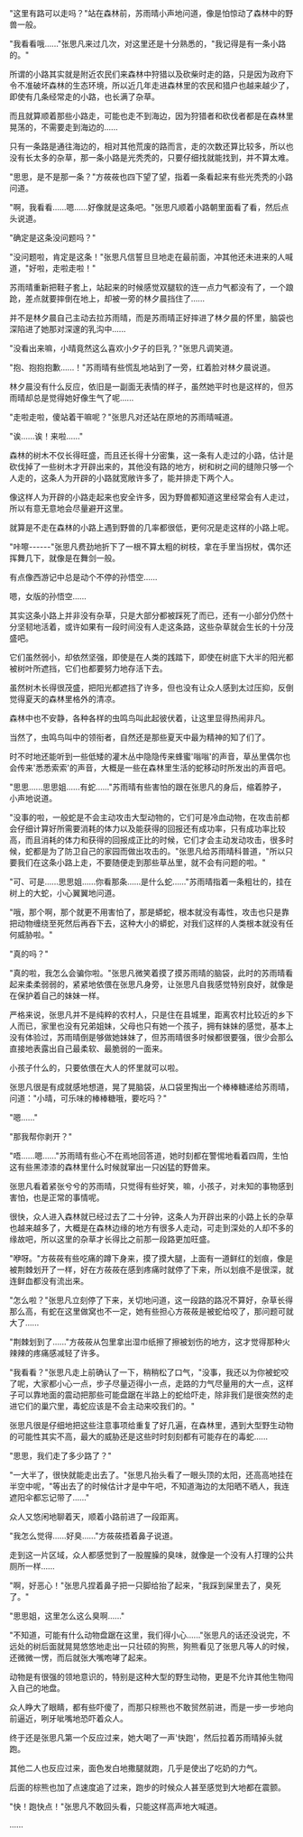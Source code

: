 <link rel="stylesheet" href="../../styles/text.css" />

"这里有路可以走吗？"站在森林前，苏雨晴小声地问道，像是怕惊动了森林中的野兽一般。

"我看看哦......"张思凡来过几次，对这里还是十分熟悉的，"我记得是有一条小路的。"

所谓的小路其实就是附近农民们来森林中狩猎以及砍柴时走的路，只是因为政府下令不准破坏森林的生态环境，所以近几年走进森林里的农民和猎户也越来越少了，即使有几条经常走的小路，也长满了杂草。

而且就算顺着那些小路走，可能也走不到海边，因为狩猎者和砍伐者都是在森林里晃荡的，不需要走到海边的......

只有一条路是通往海边的，相对其他荒废的路而言，走的次数还算比较多，所以也没有长太多的杂草，那一条小路是光秃秃的，只要仔细找就能找到，并不算太难。

"思思，是不是那一条？"方莜莜也四下望了望，指着一条看起来有些光秃秃的小路问道。

"啊，我看看......嗯......好像就是这条吧。"张思凡顺着小路朝里面看了看，然后点头说道。

"确定是这条没问题吗？"

"没问题啦，肯定是这条！"张思凡信誓旦旦地走在最前面，冲其他还未进来的人喊道，"好啦，走啦走啦！"

苏雨晴重新把鞋子套上，站起来的时候感觉双腿软的连一点力气都没有了，一个踉跄，差点就要摔倒在地上，却被一旁的林夕晨挡住了......

并不是林夕晨自己主动去拉苏雨晴，而是苏雨晴正好摔进了林夕晨的怀里，脑袋也深陷进了她那对深邃的乳沟中......

"没看出来嘛，小晴竟然这么喜欢小夕子的巨乳？"张思凡调笑道。

"抱、抱抱抱歉......！"苏雨晴有些慌乱地站到了一旁，红着脸对林夕晨说道。

林夕晨没有什么反应，依旧是一副面无表情的样子，虽然她平时也是这样的，但苏雨晴却总是觉得她好像生气了呢......

"走啦走啦，傻站着干嘛呢？"张思凡对还站在原地的苏雨晴喊道。

"诶......诶！来啦......"

森林的树木不仅长得旺盛，而且还长得十分密集，这一条有人走过的小路，估计是砍伐掉了一些树木才开辟出来的，其他没有路的地方，树和树之间的缝隙只够一个人走的，这条人为开辟的小路就宽敞许多了，能并排走下两个人。

像这样人为开辟的小路走起来也安全许多，因为野兽都知道这里经常会有人走过，所以有意无意地会尽量避开这里。

就算是不走在森林的小路上遇到野兽的几率都很低，更何况是走这样的小路上呢。

"咔嚓------"张思凡费劲地折下了一根不算太粗的树枝，拿在手里当拐杖，偶尔还挥舞几下，就像是在舞剑一般。

有点像西游记中总是动个不停的孙悟空......

嗯，女版的孙悟空......

其实这条小路上并非没有杂草，只是大部分都被踩死了而已，还有一小部分仍然十分坚韧地活着，或许如果有一段时间没有人走这条路，这些杂草就会生长的十分茂盛吧。

它们虽然弱小，却依然坚强，即使是在人类的践踏下，即使在树底下大半的阳光都被树叶所遮挡，它们也都要努力地存活下去。

虽然树木长得很茂盛，把阳光都遮挡了许多，但也没有让众人感到太过压抑，反倒觉得夏天的森林里格外的清凉。

森林中也不安静，各种各样的虫鸣鸟叫此起彼伏着，让这里显得热闹非凡。

当然了，虫鸣鸟叫中的领衔者，自然还是那些夏天中最为精神的知了们了。

时不时地还能听到一些低矮的灌木丛中隐隐传来蜂蜜'嗡嗡'的声音，草丛里偶尔也会传来'悉悉索索'的声音，大概是一些在森林里生活的蛇移动时所发出的声音吧。

"思思......思思姐......有蛇......"苏雨晴有些害怕的跟在张思凡的身后，缩着脖子，小声地说道。

"没事的啦，一般蛇是不会主动攻击大型动物的，它们可是冷血动物，在攻击前都会仔细计算好所需要消耗的体力以及能获得的回报还有成功率，只有成功率比较高，而且消耗的体力和获得的回报成正比的时候，它们才会主动发动攻击，很多时候，蛇都是为了防卫自己的家园而做出攻击的。"张思凡给苏雨晴科普道，"所以只要我们在这条小路上走，不要随便走到那些草丛里，就不会有问题的啦。"

"可、可是......思思姐......你看那条......是什么蛇......"苏雨晴指着一条粗壮的，挂在树上的大蛇，小心翼翼地问道。

"哦，那个啊，那个就更不用害怕了，那是蟒蛇，根本就没有毒性，攻击也只是靠把动物缠绕至死然后再吞下去，这种大小的蟒蛇，对我们这样的人类根本就没有任何威胁啦。"

"真的吗？"

"真的啦，我怎么会骗你啦。"张思凡微笑着摸了摸苏雨晴的脑袋，此时的苏雨晴看起来柔柔弱弱的，紧紧地依偎在张思凡身旁，让张思凡自我感觉特别良好，就像是在保护着自己的妹妹一样。

严格来说，张思凡并不是纯粹的农村人，只是住在县城里，距离农村比较近的乡下人而已，家里也没有兄弟姐妹，父母也只有她一个孩子，拥有妹妹的感觉，基本上没有体验过，苏雨晴倒是够做她妹妹了，但苏雨晴很多时候都很要强，很少会那么直接地表露出自己最柔软、最脆弱的一面来。

小孩子什么的，只要依偎在大人的怀里就可以啦。

张思凡很是有成就感地想道，晃了晃脑袋，从口袋里掏出一个棒棒糖递给苏雨晴，问道："小晴，可乐味的棒棒糖哦，要吃吗？"

"嗯......"

"那我帮你剥开？"

"唔......嗯......"苏雨晴有些心不在焉地回答道，她时刻都在警惕地看着四周，生怕这有些黑漆漆的森林里什么时候就窜出一只凶猛的野兽来。

张思凡看着紧张兮兮的苏雨晴，只觉得有些好笑，嘛，小孩子，对未知的事物感到害怕，也是正常的事情呢。

很快，众人进入森林就已经过去了二十分钟，这条人为开辟出来的小路上长的杂草也越来越多了，大概是在森林边缘的地方有很多人走动，可走到深处的人却不多的缘故吧，所以这里的杂草才长得比之前那一段路更加旺盛。

"咿呀。"方莜莜有些吃痛的蹲下身来，摸了摸大腿，上面有一道鲜红的划痕，像是被荆棘划开了一样，好在方莜莜在感到疼痛时就停了下来，所以划痕不是很深，就连鲜血都没有流出来。

"怎么啦？"张思凡立刻停了下来，关切地问道，这一段路的路况不算好，杂草长得那么高，有蛇在这里做窝也不一定，她有些担心方莜莜是被蛇给咬了，那问题可就大了......

"荆棘划到了......"方莜莜从包里拿出湿巾纸擦了擦被划伤的地方，这才觉得那种火辣辣的疼痛感减轻了许多。

"我看看？"张思凡走上前确认了一下，稍稍松了口气，"没事，我还以为你被蛇咬了呢，大家都小心一点，步子尽量迈得小一点，走路的力气尽量用的大一点，这样子可以靠地面的震动把那些可能盘踞在半路上的蛇给吓走，除非我们是很突然的走进它们的巢穴里，毒蛇应该是不会主动来咬我们的。"

张思凡很是仔细地把这些注意事项给重复了好几遍，在森林里，遇到大型野生动物的可能性其实不高，最大的威胁还是这些时时刻刻都有可能存在的毒蛇......

"思思，我们走了多少路了？"

"一大半了，很快就能走出去了。"张思凡抬头看了一眼头顶的太阳，还高高地挂在半空中呢，"等出去了的时候估计才是中午吧，不知道海边的太阳晒不晒人，我连遮阳伞都忘记带了......"

众人又悠闲地聊着天，顺着小路前进了一段距离。

"我怎么觉得......好臭......"方莜莜捂着鼻子说道。

走到这一片区域，众人都感觉到了一股腥臊的臭味，就像是一个没有人打理的公共厕所一样......

"啊，好恶心！"张思凡捏着鼻子把一只脚给抬了起来，"我踩到屎里去了，臭死了。"

"思思姐，这里怎么这么臭啊......"

"不知道，可能有什么动物盘踞在这里，我们得小心......"张思凡的话还没说完，不远处的树后面就晃晃悠悠地走出一只壮硕的狗熊，狗熊看见了张思凡等人的时候，还微微一愣，而后就张大嘴咆哮了起来。

动物是有很强的领地意识的，特别是这种大型的野生动物，更是不允许其他生物闯入自己的地盘。

众人睁大了眼睛，都有些吓傻了，而那只棕熊也不敢贸然前进，而是一步一步地向前逼近，咧牙呲嘴地恐吓着众人。

终于还是张思凡第一个反应过来，她大喝了一声'快跑'，然后拉着苏雨晴掉头就跑。

其他二人也反应过来，面色发白地撒腿就跑，几乎是使出了吃奶的力气。

后面的棕熊也加了点速度追了过来，跑步的时候众人甚至感觉到大地都在震颤。

"快！跑快点！"张思凡不敢回头看，只能这样高声地大喊道。

......
